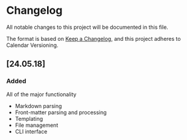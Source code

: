 # Changelog

All notable changes to this project will be documented in this file.

The format is based on [Keep a Changelog](https://keepachangelog.com/en/1.1.0/),
and this project adheres to Calendar Versioning.

## [24.05.18]

### Added

All of the major functionality
- Markdown parsing
- Front-matter parsing and processing
- Templating
- File management
- CLI interface
